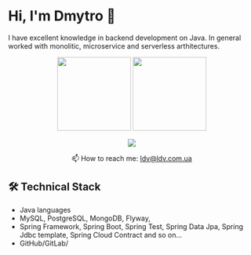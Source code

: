 # Hi, I'm Dmytro 👋
I have excellent knowledge in backend development on Java.
In general worked with monolitic, microservice and serverless arthitectures.
<p align='center'>
   <a href="https://github-readme-stats.vercel.app/api?username=NUGOS&show_icons=true&count_private=true"><img
           height=150
           src="https://github-readme-stats.vercel.app/api?username=NUGOS&show_icons=true&count_private=true"/></a>
   <a href="https://github.com/NUGOS/github-readme-stats"><img height=150
                                                                  src="https://github-readme-stats.vercel.app/api/top-langs/?username=NUGOS&layout=compact"/></a>
</p>

<p align='center'>
   <a href="https://www.linkedin.com/in/NUGOS/">
       <img src="https://img.shields.io/badge/linkedin-%230077B5.svg?&style=for-the-badge&logo=linkedin&logoColor=white"/>
   </a>
 <!--  <a href="https://t.me/joinchat/SpqRPBFo_sM6qm05">
       <img src="https://img.shields.io/badge/Telegram-2CA5E0?style=for-the-badge&logo=telegram&logoColor=white"/>
   </a> -->
  
<p align='center'>
   📫 How to reach me: <a href='mailto:ldv@ldv.com.ua'>ldv@ldv.com.ua</a>
</p>


<!-- ### Key points  -->

## 🛠 Technical Stack
*   Java languages
*   MySQL, PostgreSQL, MongoDB, Flyway, 
*   Spring Framework, Spring Boot, Spring Test, Spring Data Jpa, Spring Jdbc template, Spring Cloud Contract and so on...
*   GitHub/GitLab/

<!--### My opensource projects -->

<!--
**NUGOS/NUGOS** is a ✨ _special_ ✨ repository because its `README.md` (this file) appears on your GitHub profile.

Here are some ideas to get you started:

- 🔭 I’m currently working on ...
- 🌱 I’m currently learning ...
- 👯 I’m looking to collaborate on ...
- 🤔 I’m looking for help with ...
- 💬 Ask me about ...
- 📫 How to reach me: ...
- 😄 Pronouns: ...
- ⚡ Fun fact: ...
-->
